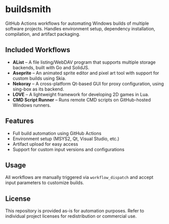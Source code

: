 # buildsmith

GitHub Actions workflows for automating Windows builds of multiple software projects. Handles environment setup, dependency installation, compilation, and artifact packaging.

## Included Workflows

- **AList** – A file listing/WebDAV program that supports multiple storage backends, built with Go and SolidJS.
- **Aseprite** – An animated sprite editor and pixel art tool with support for custom builds using Skia.
- **Nekoray** – A cross-platform Qt-based GUI for proxy configuration, using sing-box as its backend.
- **LOVE** – A lightweight framework for developing 2D games in Lua.
- **CMD Script Runner** – Runs remote CMD scripts on GitHub-hosted Windows runners.

## Features

- Full build automation using GitHub Actions  
- Environment setup (MSYS2, Qt, Visual Studio, etc.)  
- Artifact upload for easy access  
- Support for custom input versions and configurations

## Usage

All workflows are manually triggered via `workflow_dispatch` and accept input parameters to customize builds.

## License

This repository is provided as-is for automation purposes. Refer to individual project licenses for redistribution or commercial use.
